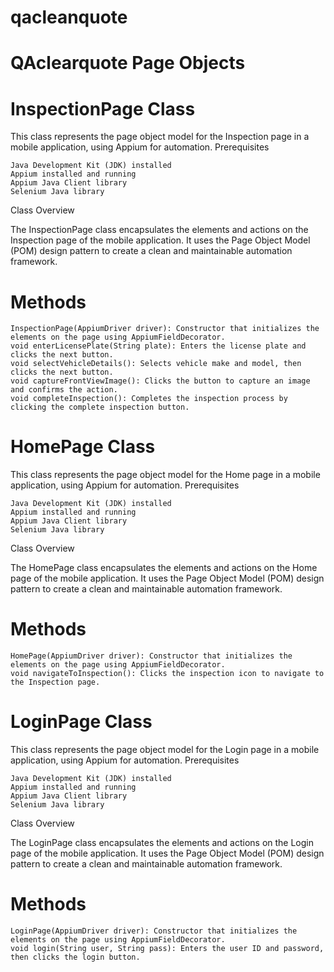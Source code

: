 # qacleanquote
# QAclearquote Page Objects
# InspectionPage Class

This class represents the page object model for the Inspection page in a mobile application, using Appium for automation.
Prerequisites

    Java Development Kit (JDK) installed
    Appium installed and running
    Appium Java Client library
    Selenium Java library

Class Overview

The InspectionPage class encapsulates the elements and actions on the Inspection page of the mobile application. It uses the Page Object Model (POM) design pattern to create a clean and maintainable automation framework.
# Methods

    InspectionPage(AppiumDriver driver): Constructor that initializes the elements on the page using AppiumFieldDecorator.
    void enterLicensePlate(String plate): Enters the license plate and clicks the next button.
    void selectVehicleDetails(): Selects vehicle make and model, then clicks the next button.
    void captureFrontViewImage(): Clicks the button to capture an image and confirms the action.
    void completeInspection(): Completes the inspection process by clicking the complete inspection button.
# HomePage Class

This class represents the page object model for the Home page in a mobile application, using Appium for automation.
Prerequisites

    Java Development Kit (JDK) installed
    Appium installed and running
    Appium Java Client library
    Selenium Java library

Class Overview

The HomePage class encapsulates the elements and actions on the Home page of the mobile application. It uses the Page Object Model (POM) design pattern to create a clean and maintainable automation framework.
# Methods

    HomePage(AppiumDriver driver): Constructor that initializes the elements on the page using AppiumFieldDecorator.
    void navigateToInspection(): Clicks the inspection icon to navigate to the Inspection page.
# LoginPage Class

This class represents the page object model for the Login page in a mobile application, using Appium for automation.
Prerequisites

    Java Development Kit (JDK) installed
    Appium installed and running
    Appium Java Client library
    Selenium Java library

Class Overview

The LoginPage class encapsulates the elements and actions on the Login page of the mobile application. It uses the Page Object Model (POM) design pattern to create a clean and maintainable automation framework.
# Methods

    LoginPage(AppiumDriver driver): Constructor that initializes the elements on the page using AppiumFieldDecorator.
    void login(String user, String pass): Enters the user ID and password, then clicks the login button.

